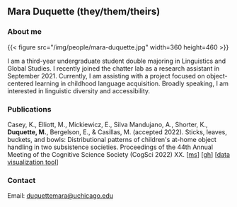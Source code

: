 ## Mara Duquette (they/them/theirs)

### About me

{{< figure src="/img/people/mara-duquette.jpg" width=360 height=460 >}}

I am a third-year undergraduate student double majoring in Linguistics and Global Studies. I recently joined the chatter lab as a research assistant in September 2021. Currently, I am assisting with a project focused on object-centered learning in childhood language acquisition. Broadly speaking, I am interested in linguistic diversity and accessibility.

### Publications
Casey, K., Elliott, M., Mickiewicz, E., Silva Mandujano, A., Shorter, K., **Duquette, M.**, Bergelson, E., & Casillas, M. (accepted 2022). Sticks, leaves, buckets, and bowls: Distributional patterns of children's at-home object handling in two subsistence societies. Proceedings of the 44th Annual Meeting of the Cognitive Science Society (CogSci 2022) XX. [[ms](https://psyarxiv.com/yfnj4/)] [[gh](https://github.com/kennedycasey/daylong-object-ids)] [[data visualization tool](https://aclew.shinyapps.io/CogSci-TSE-ROS-objects/)]

### Contact 
Email: duquettemara@uchicago.edu
